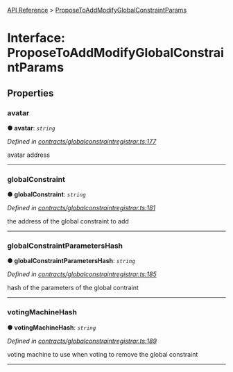[API Reference](../README.md) > [ProposeToAddModifyGlobalConstraintParams](../interfaces/ProposeToAddModifyGlobalConstraintParams.md)



# Interface: ProposeToAddModifyGlobalConstraintParams


## Properties
<a id="avatar"></a>

###  avatar

**●  avatar**:  *`string`* 

*Defined in [contracts/globalconstraintregistrar.ts:177](https://github.com/daostack/arc.js/blob/61e5f90/lib/contracts/globalconstraintregistrar.ts#L177)*



avatar address




___

<a id="globalConstraint"></a>

###  globalConstraint

**●  globalConstraint**:  *`string`* 

*Defined in [contracts/globalconstraintregistrar.ts:181](https://github.com/daostack/arc.js/blob/61e5f90/lib/contracts/globalconstraintregistrar.ts#L181)*



the address of the global constraint to add




___

<a id="globalConstraintParametersHash"></a>

###  globalConstraintParametersHash

**●  globalConstraintParametersHash**:  *`string`* 

*Defined in [contracts/globalconstraintregistrar.ts:185](https://github.com/daostack/arc.js/blob/61e5f90/lib/contracts/globalconstraintregistrar.ts#L185)*



hash of the parameters of the global contraint




___

<a id="votingMachineHash"></a>

###  votingMachineHash

**●  votingMachineHash**:  *`string`* 

*Defined in [contracts/globalconstraintregistrar.ts:189](https://github.com/daostack/arc.js/blob/61e5f90/lib/contracts/globalconstraintregistrar.ts#L189)*



voting machine to use when voting to remove the global constraint




___


